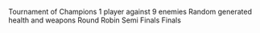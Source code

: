 Tournament of Champions
1 player against 9 enemies
Random generated health and weapons
Round Robin
Semi Finals
Finals
